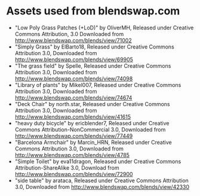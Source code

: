 Assets used from blendswap.com
==============================

* "Low Poly Grass Patches (+LoD)" by OliverMH, Released under Creative Commons Attribution, 3.0 Downloaded from http://www.blendswap.com/blends/view/71002
* "Simply Grass" by ElBarto18, Released under Creative Commons Attribution 3.0, Downloaded from http://www.blendswap.com/blends/view/69905
* "The grass field" by Spelle, Released under Creative Commons Attribution 3.0, Downloaded from http://www.blendswap.com/blends/view/74098
* "Library of plants" by Mikel007, Released under Creative Commons Attribution 3.0, Downloaded from http://www.blendswap.com/blends/view/74674
* "Deck Chair" by north.star, Released under Creative Commons Attribution 3.0, Downloaded from http://www.blendswap.com/blends/view/41615
* "heavy duty bicycle" by ericblender7, Released under Creative Commons Attribution-NonCommercial 3.0, Downloaded from http://www.blendswap.com/blends/view/77449
* "Barcelona Armchair" by Marcin_HRN, Released under Creative Commons Attribution 3.0, Downloaded from http://www.blendswap.com/blends/view/4785
* "Simple Toilet" by eva11dragon, Released under Creative Commons Attribution-ShareAlike 3.0, Download from http://www.blendswap.com/blends/view/72900
* "side table" by arataca, Released under Creative Commons Attribution 3.0, Downloaded from http://www.blendswap.com/blends/view/42330

